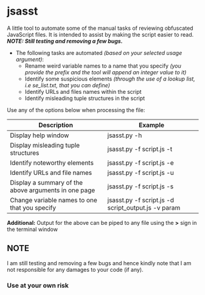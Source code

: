 # jsasst 
A little tool to automate some of the manual tasks of reviewing obfuscated JavaScript files. It is intended to assist by making the script easier to read. ***NOTE:  Still testing and removing a few bugs.***
* The following tasks are automated *(based on your selected usage argument)*:  
  * Rename weird variable names to a name that you specify *(you provide the prefix and the tool will append an integer value to it)* 
  * Identify some suspicious elements *(through the use of a lookup list, i.e se_list.txt, that you can define)* 
  * Identify URLs and files names within the script 
  * Identify misleading tuple structures in the script   

Use any of the options below when processing the file:

Description | Example
------------ | -------------
Display help window | jsasst.py -h
Display misleading tuple structures | jsasst.py -f script.js -t
Identify noteworthy elements  | jsasst.py -f script.js -e
Identify URLs and file names  | jsasst.py -f script.js -u
Display a summary of the above arguments in one page | jsasst.py -f script.js -s
Change variable names to one that you specify | jsasst.py -f script.js -d script_output.js -v param

**Additional:**  Output for the above can be piped to any file using the **>** sign in the terminal window

<h2>NOTE</h2>  
I am still testing and removing a few bugs and hence kindly note that I am not responsible for any damages to your code (if any). 
<h3>Use at your own risk</h3> 
